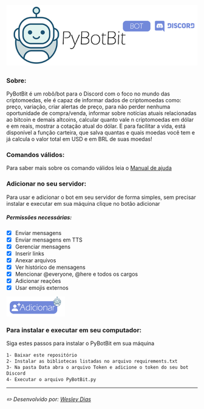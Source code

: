 # ![bot](https://github.com/WeDias/PyBotBit/blob/master/ignorar/bot0.png)

### Sobre:
PyBotBit é um robô/bot para o Discord com o foco no mundo das criptomoedas, ele é
capaz de informar dados de criptomoedas como: preço, variação, criar alertas de
preço, para não perder nenhuma oportunidade de compra/venda, informar sobre
notícias atuais relacionadas ao bitcoin e demais altcoins, calcular quanto vale n
criptomoedas em dólar e em reais, mostrar a cotação atual do dólar. E para facilitar a
vida, está disponível a função carteira, que salva quantas e quais moedas você tem e já
calcula o valor total em USD e em BRL de suas moedas!

### Comandos válidos:
Para saber mais sobre os comando válidos leia o [Manual de ajuda](https://github.com/WeDias/PyBotBit/blob/master/Manual%20de%20ajuda.pdf)

### Adicionar no seu servidor:
Para usar e adicionar o bot em seu servidor de forma simples, sem precisar instalar e executar em sua máquina clique no botão adicionar

##### Permissões necessárias:
- [x] Enviar mensagens
- [x] Enviar mensagens em TTS
- [x] Gerenciar mensagens
- [x] Inserir links
- [x] Anexar arquivos
- [x] Ver histórico de mensagens
- [x] Mencionar @everyone, @here e todos os cargos
- [x] Adicionar reações
- [x] Usar emojis externos

[![adicionar](https://github.com/WeDias/PyBotBit/blob/master/ignorar/addbot0.png)](https://discordapp.com/oauth2/authorize?client_id=701186412799721523&permissions=522304&scope=bot)



### Para instalar e executar em seu computador:
Siga estes passos para instalar o PyBotBit em sua máquina
```
1- Baixar este repositório
2- Instalar as bibliotecas listadas no arquivo requirements.txt
3- Na pasta Data abra o arquivo Token e adicione o token do seu bot Discord
4- Executar o arquivo PyBotBit.py
```

---
###### ✏️ Desenvolvido por: [*Wesley Dias*](https://github.com/WeDias)
